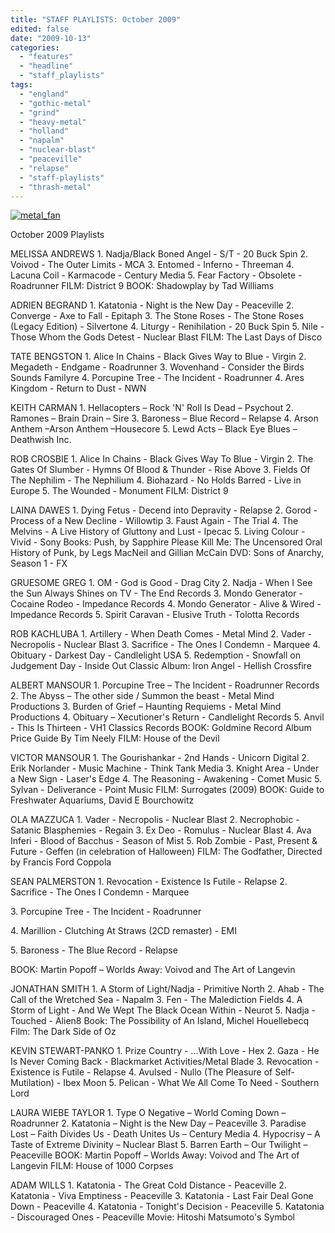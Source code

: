 ```yaml
---
title: "STAFF PLAYLISTS: October 2009"
edited: false
date: "2009-10-13"
categories:
  - "features"
  - "headline"
  - "staff_playlists"
tags:
  - "england"
  - "gothic-metal"
  - "grind"
  - "heavy-metal"
  - "holland"
  - "napalm"
  - "nuclear-blast"
  - "peaceville"
  - "relapse"
  - "staff-playlists"
  - "thrash-metal"
---
```


[![metal_fan](http://www.hellbound.ca/wp-content/uploads/2009/09/metal_fan-295x300.jpg "metal_fan")](http://www.hellbound.ca/wp-content/uploads/2009/09/metal_fan.jpg)

October 2009 Playlists

MELISSA ANDREWS 1. Nadja/Black Boned Angel - S/T - 20 Buck Spin 2. Voivod - The Outer Limits - MCA 3. Entomed - Inferno - Threeman 4. Lacuna Coil - Karmacode - Century Media 5. Fear Factory - Obsolete - Roadrunner FILM: District 9 BOOK: Shadowplay by Tad Williams

ADRIEN BEGRAND 1. Katatonia - Night is the New Day - Peaceville 2. Converge - Axe to Fall - Epitaph 3. The Stone Roses - The Stone Roses (Legacy Edition) - Silvertone 4. Liturgy - Renihilation - 20 Buck Spin 5. Nile - Those Whom the Gods Detest - Nuclear Blast FILM: The Last Days of Disco

TATE BENGSTON 1. Alice In Chains - Black Gives Way to Blue - Virgin 2. Megadeth - Endgame - Roadrunner 3. Wovenhand - Consider the Birds Sounds Familyre 4. Porcupine Tree - The Incident - Roadrunner 4. Ares Kingdom - Return to Dust - NWN

KEITH CARMAN 1. Hellacopters – Rock 'N' Roll Is Dead – Psychout 2. Ramones – Brain Drain – Sire 3. Baroness – Blue Record – Relapse 4. Arson Anthem –Arson Anthem –Housecore 5. Lewd Acts – Black Eye Blues – Deathwish Inc.

ROB CROSBIE 1. Alice In Chains - Black Gives Way To Blue - Virgin 2. The Gates Of Slumber - Hymns Of Blood & Thunder - Rise Above 3. Fields Of The Nephilim - The Nephilium 4. Biohazard - No Holds Barred - Live in Europe 5. The Wounded - Monument FILM: District 9

LAINA DAWES 1. Dying Fetus - Decend into Depravity - Relapse 2. Gorod - Process of a New Decline - Willowtip 3. Faust Again - The Trial 4. The Melvins - A Live History of Gluttony and Lust - Ipecac 5. Living Colour - Vivid - Sony Books: Push, by Sapphire Please Kill Me: The Uncensored Oral History of Punk, by Legs MacNeil and Gillian McCain DVD: Sons of Anarchy, Season 1 - FX

GRUESOME GREG 1. OM - God is Good - Drag City 2. Nadja - When I See the Sun Always Shines on TV - The End Records 3. Mondo Generator - Cocaine Rodeo - Impedance Records 4. Mondo Generator - Alive & Wired - Impedance Records 5. Spirit Caravan - Elusive Truth - Tolotta Records

ROB KACHLUBA 1. Artillery - When Death Comes - Metal Mind 2. Vader - Necropolis - Nuclear Blast 3. Sacrifice - The Ones I Condemn - Marquee 4. Obituary - Darkest Day - Candlelight USA 5. Redemption - Snowfall on Judgement Day - Inside Out Classic Album: Iron Angel - Hellish Crossfire

ALBERT MANSOUR 1. Porcupine Tree – The Incident - Roadrunner Records 2. The Abyss – The other side / Summon the beast - Metal Mind Productions 3. Burden of Grief – Haunting Requiems - Metal Mind Productions 4. Obituary – Xecutioner's Return - Candlelight Records 5. Anvil - This Is Thirteen - VH1 Classics Records BOOK: Goldmine Record Album Price Guide By Tim Neely FILM: House of the Devil

VICTOR MANSOUR 1. The Gourishankar - 2nd Hands - Unicorn Digital 2. Erik Norlander - Music Machine - Think Tank Media 3. Knight Area - Under a New Sign - Laser's Edge 4. The Reasoning - Awakening - Comet Music 5. Sylvan - Deliverance - Point Music FILM: Surrogates (2009) BOOK: Guide to Freshwater Aquariums, David E Bourchowitz

OLA MAZZUCA 1. Vader - Necropolis - Nuclear Blast 2. Necrophobic - Satanic Blasphemies - Regain 3. Ex Deo - Romulus - Nuclear Blast 4. Ava Inferi - Blood of Bacchus - Season of Mist 5. Rob Zombie - Past, Present & Future - Geffen (in celebration of Halloween) FILM: The Godfather, Directed by Francis Ford Coppola

SEAN PALMERSTON 1. Revocation - Existence Is Futile - Relapse 2. Sacrifice - The Ones I Condemn - Marquee

3\. Porcupine Tree - The Incident - Roadrunner

4\. Marillion - Clutching At Straws (2CD remaster) - EMI

5\. Baroness - The Blue Record - Relapse

BOOK: Martin Popoff – Worlds Away: Voivod and The Art of Langevin

JONATHAN SMITH 1. A Storm of Light/Nadja - Primitive North 2. Ahab - The Call of the Wretched Sea - Napalm 3. Fen - The Malediction Fields 4. A Storm of Light - And We Wept The Black Ocean Within - Neurot 5. Nadja - Touched - Alien8 Book: The Possibility of An Island, Michel Houellebecq Film: The Dark Side of Oz

KEVIN STEWART-PANKO 1. Prize Country - ...With Love - Hex 2. Gaza - He Is Never Coming Back - Blackmarket Activities/Metal Blade 3. Revocation - Existence is Futile - Relapse 4. Avulsed - Nullo (The Pleasure of Self-Mutilation) - Ibex Moon 5. Pelican - What We All Come To Need - Southern Lord

LAURA WIEBE TAYLOR 1. Type O Negative – World Coming Down – Roadrunner 2. Katatonia – Night is the New Day – Peaceville 3. Paradise Lost – Faith Divides Us - Death Unites Us – Century Media 4. Hypocrisy – A Taste of Extreme Divinity – Nuclear Blast 5. Barren Earth – Our Twilight – Peaceville BOOK: Martin Popoff – Worlds Away: Voivod and The Art of Langevin FILM: House of 1000 Corpses

ADAM WILLS 1. Katatonia - The Great Cold Distance - Peaceville 2. Katatonia - Viva Emptiness - Peaceville 3. Katatonia - Last Fair Deal Gone Down - Peaceville 4. Katatonia - Tonight's Decision - Peaceville 5. Katatonia - Discouraged Ones - Peaceville Movie: Hitoshi Matsumoto's Symbol
